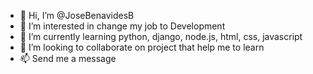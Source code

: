 - 👋 Hi, I’m @JoseBenavidesB
- 👀 I’m interested in change my job to Development
- 🌱 I’m currently learning python, django, node.js, html, css, javascript
- 💞️ I’m looking to collaborate on project that help me to learn
- 📫 Send me a message

<!---
JoseBenavidesB/JoseBenavidesB is a ✨ special ✨ repository because its `README.md` (this file) appears on your GitHub profile.
You can click the Preview link to take a look at your changes.
--->
